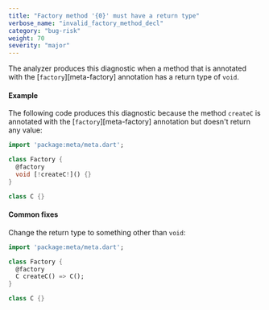 ```yaml
---
title: "Factory method '{0}' must have a return type"
verbose_name: "invalid_factory_method_decl"
category: "bug-risk"
weight: 70
severity: "major"
---
```

The analyzer produces this diagnostic when a method that is annotated with
the [`factory`][meta-factory] annotation has a return type of `void`.

#### Example

The following code produces this diagnostic because the method `createC`
is annotated with the [`factory`][meta-factory] annotation but doesn't
return any value:

```dart
import 'package:meta/meta.dart';

class Factory {
  @factory
  void [!createC!]() {}
}

class C {}
```

#### Common fixes

Change the return type to something other than `void`:

```dart
import 'package:meta/meta.dart';

class Factory {
  @factory
  C createC() => C();
}

class C {}
```
